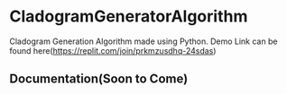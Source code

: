 # CladogramGeneratorAlgorithm
Cladogram Generation Algorithm made using Python. Demo Link can be found here(https://replit.com/join/prkmzusdhq-24sdas)

## Documentation(Soon to Come)
